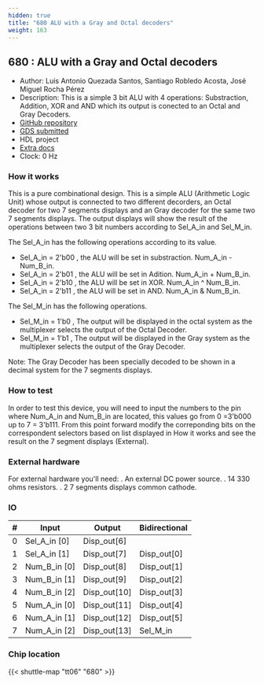 ```yaml
---
hidden: true
title: "680 ALU with a Gray and Octal decoders"
weight: 163
---
```


## 680 : ALU with a Gray and Octal decoders

* Author: Luis Antonio Quezada Santos, Santiago Robledo Acosta, José Miguel Rocha Pérez
* Description: This is a simple 3 bit ALU with 4 operations: Substraction, Addition, XOR and AND which its output is conected to an Octal and Gray Decoders.
* [GitHub repository](https://github.com/luisquezada93/-tt06-ALU-Decoders-Luis)
* [GDS submitted](https://github.com/luisquezada93/-tt06-ALU-Decoders-Luis/actions/runs/8746725779)
* HDL project
* [Extra docs]()
* Clock: 0 Hz

<!---

This file is used to generate your project datasheet. Please fill in the information below and delete any unused
sections.

You can also include images in this folder and reference them in the markdown. Each image must be less than
512 kb in size, and the combined size of all images must be less than 1 MB.
-->


### How it works

This is a pure combinational design.
This is a simple ALU (Arithmetic Logic Unit) whose output is connected to two different decorders, an Octal decoder for two 7 segments displays and an Gray decoder for the same two 7 segments displays. The output displays will show the result of the operations between two 3 bit numbers according to Sel_A_in and Sel_M_in.

The Sel_A_in has the following operations according to its value.

* Sel_A_in = 2'b00 , the ALU will be set in substraction. Num_A_in - Num_B_in.
* Sel_A_in = 2'b01 , the ALU will be set in Adition. Num_A_in + Num_B_in.
* Sel_A_in = 2'b10 , the ALU will be set in XOR. Num_A_in ^ Num_B_in.
* Sel_A_in = 2'b11 , the ALU will be set in AND. Num_A_in & Num_B_in.

The Sel_M_in has the following operations.

* Sel_M_in = 1'b0 , The output will be displayed in the octal system as the multiplexer selects the output of the Octal Decoder.
* Sel_M_in = 1'b1 , The output will be displayed in the Gray system as the multiplexer selects the output of the Gray Decoder.

Note: The Gray Decoder has been specially decoded to be shown in a decimal system for the 7 segments displays.

### How to test

In order to test this device, you will need to input the numbers to the pin where Num_A_in and Num_B_in are located, this values go from 0 =3'b000 up to 7 = 3'b111. From this point forward modify the correponding bits on the correspondent selectors based on list displayed in How it works and see the result on the 7 segment displays (External).

### External hardware

For external hardware you'll need:
. An external DC power source.
. 14 330 ohms resistors.
. 2 7 segments displays common cathode.


### IO

| #             | Input    | Output   | Bidirectional   |
| ------------- | -------- | -------- | --------------- |
| 0 | Sel_A_in [0]  | Disp_out[6]  |         |
| 1 | Sel_A_in [1]  | Disp_out[7]  | Disp_out[0]        |
| 2 | Num_B_in [0]  | Disp_out[8]  | Disp_out[1]        |
| 3 | Num_B_in [1]  | Disp_out[9]  | Disp_out[2]        |
| 4 | Num_B_in [2]  | Disp_out[10]  | Disp_out[3]        |
| 5 | Num_A_in [0]  | Disp_out[11]  | Disp_out[4]        |
| 6 | Num_A_in [1]  | Disp_out[12]  | Disp_out[5]        |
| 7 | Num_A_in [2]  | Disp_out[13]  | Sel_M_in        |


### Chip location

{{< shuttle-map "tt06" "680" >}}
